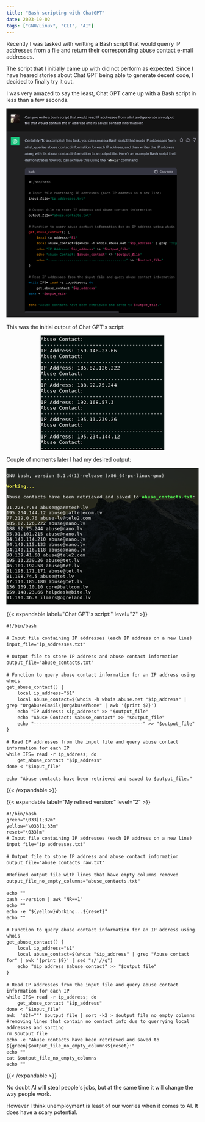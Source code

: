 ```yaml
---
title: "Bash scripting with ChatGPT"
date: 2023-10-02
tags: ["GNU/Linux", "CLI", "AI"]
---
```

Recently I was tasked with writting a Bash script that would querry IP addresses from a file and return their corresponding abuse contact e-mail addresses.

The script that I initially came up with did not perform as expected. Since I have heared stories about Chat GPT being able to generate decent code, I decided to finally try it out. 

I was very amazed to say the least, Chat GPT came up with a Bash script in less than a few seconds.

<center><img src="Exhibit-A.png"></center>

This was the initial output of Chat GPT's script:

<center><img src="Exhibit-B.png"></center>

Couple of moments later I had my desired output:

<center><img src="Exhibit-C.png"></center>

{{< expandable label="Chat GPT's script:" level="2" >}}
```
#!/bin/bash

# Input file containing IP addresses (each IP address on a new line)
input_file="ip_addresses.txt"

# Output file to store IP address and abuse contact information
output_file="abuse_contacts.txt"

# Function to query abuse contact information for an IP address using whois
get_abuse_contact() {
    local ip_address="$1"
    local abuse_contact=$(whois -h whois.abuse.net "$ip_address" | grep "OrgAbuseEmail\|OrgAbusePhone" | awk '{print $2}')
    echo "IP Address: $ip_address" >> "$output_file"
    echo "Abuse Contact: $abuse_contact" >> "$output_file"
    echo "----------------------------------------" >> "$output_file"
}

# Read IP addresses from the input file and query abuse contact information for each IP
while IFS= read -r ip_address; do
    get_abuse_contact "$ip_address"
done < "$input_file"

echo "Abuse contacts have been retrieved and saved to $output_file."

```
{{< /expandable >}}
 
{{< expandable label="My refined version:" level="2" >}}
```
#!/bin/bash
green="\033[1;32m"
yellow="\033[1;33m"
reset="\033[m"
# Input file containing IP addresses (each IP address on a new line)
input_file="ip_addresses.txt"

# Output file to store IP address and abuse contact information
output_file="abuse_contacts_raw.txt"

#Refined output file with lines that have empty columns removed
output_file_no_empty_columns="abuse_contacts.txt"

echo ""
bash --version | awk "NR==1"
echo ""
echo -e "${yellow}Working...${reset}"
echo ""

# Function to query abuse contact information for an IP address using whois
get_abuse_contact() {
    local ip_address="$1"
    local abuse_contact=$(whois "$ip_address" | grep "Abuse contact for" | awk '{print $9}' | sed "s/'//g")
    echo "$ip_address $abuse_contact" >> "$output_file"
}

# Read IP addresses from the input file and query abuse contact information for each IP
while IFS= read -r ip_address; do
    get_abuse_contact "$ip_address"
done < "$input_file"
awk  '$2!=""' $output_file | sort -k2 > $output_file_no_empty_columns #removing lines that contain no contact info due to querrying local addresses and sorting
rm $output_file
echo -e "Abuse contacts have been retrieved and saved to ${green}$output_file_no_empty_columns${reset}:"
echo ""
cat $output_file_no_empty_columns
echo ""
```
{{< /expandable >}}

No doubt AI will steal people's jobs, but at the same time it will change the way people work.

However I think unemployment is least of our worries when it comes to AI. It does have a scary potential.

 


